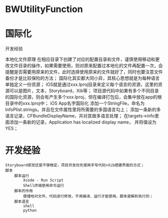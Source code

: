 
# BWUtilityFunction

# 国际化
开发经验  

本地化文件原理
    在相应目录下创建了对应的配置目录和文件，谨慎使用移动和更改文件目录的操作，如果需要使用，则对原来配置过本地化的文件再配置一次，会提醒是否需要用原来的文件，此时选择使用原来的文件就好了，同时也要注意文件备份才是比较保险的方法；
    国际化其实都大同小异，其核心思想就是为每种语言单独定义一份资源；
    iOS就是通过xxx.lproj目录来定义每个语言的资源，这里的资源可以是图片，文本，Storyboard，Xib等；
    项目源代码中如果有多个不同目录的国际化资源，则会有产生多个xxx.lproj，但在编译打包后，会集中放在app的根目录中的xxx.lproj中；
iOS App名字国际化
    添加一个StringFile，命名为InfoPlist.strings。并且在文件属性里将所需要的多国语言勾上；
    添加一条新的多语言记录，CFBundleDisplayName，并对其做多语言处理；
    在targets->info里面添加一条新的记录，Application has localized display name， 并将值设为YES；

# 开发经验
	Storyboard感觉还是不够稳定，项目开发优先使用手写代码+Xib搭建界面的方式；
    脚本
        脚本运行
            Xcode - Run Script
            Shell终端使用命令运行
        脚本的作用
            便捷地对文件、代码进行修改，不用编译、运行才能使用，脚本是解析执行的；
        脚本语言
            shell
            python